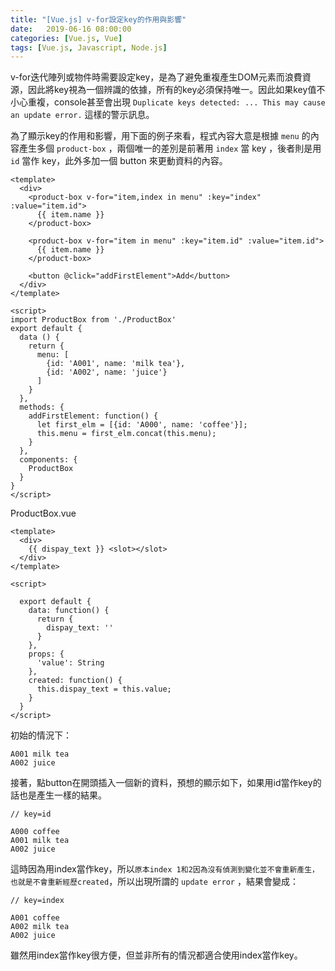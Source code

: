 ```yaml
---
title: "[Vue.js] v-for設定key的作用與影響"
date:   2019-06-16 08:00:00
categories: [Vue.js, Vue]
tags: [Vue.js, Javascript, Node.js]
---
```

v-for迭代陣列或物件時需要設定key，是為了避免重複產生DOM元素而浪費資源，因此將key視為一個辨識的依據，所有的key必須保持唯一。因此如果key值不小心重複，console甚至會出現 `Duplicate keys detected: ... This may cause an update error.` 這樣的警示訊息。

為了顯示key的作用和影響，用下面的例子來看，程式內容大意是根據 `menu` 的內容產生多個 `product-box` ，兩個唯一的差別是前著用 `index` 當 key ，後者則是用 `id` 當作 key，此外多加一個 button 來更動資料的內容。
```vue
<template>
  <div>
    <product-box v-for="item,index in menu" :key="index" :value="item.id">
      {{ item.name }}
    </product-box>

    <product-box v-for="item in menu" :key="item.id" :value="item.id">
      {{ item.name }}
    </product-box>

    <button @click="addFirstElement">Add</button>
  </div>
</template>

<script>
import ProductBox from './ProductBox'
export default {
  data () {
    return {
      menu: [
        {id: 'A001', name: 'milk tea'},
        {id: 'A002', name: 'juice'}
      ]
    }
  },
  methods: {
    addFirstElement: function() {
      let first_elm = [{id: 'A000', name: 'coffee'}];
      this.menu = first_elm.concat(this.menu);
    }
  },
  components: {
    ProductBox
  }
}
</script>
```

ProductBox.vue
```vue
<template>
  <div>
    {{ dispay_text }} <slot></slot>
  </div>
</template>

<script>
  
  export default {
    data: function() {
      return {
        dispay_text: ''
      }
    },
    props: {
      'value': String
    },
    created: function() {
      this.dispay_text = this.value;
    }
  }
</script>
```

初始的情況下：
```
A001 milk tea
A002 juice
```

接著，點button在開頭插入一個新的資料，預想的顯示如下，如果用id當作key的話也是產生一樣的結果。
```
// key=id

A000 coffee
A001 milk tea
A002 juice
```

這時因為用index當作key，所以`原本index 1和2因為沒有偵測到變化並不會重新產生，也就是不會重新經歷created`，所以出現所謂的 `update error` ，結果會變成：
```
// key=index

A001 coffee
A002 milk tea
A002 juice
```

雖然用index當作key很方便，但並非所有的情況都適合使用index當作key。
